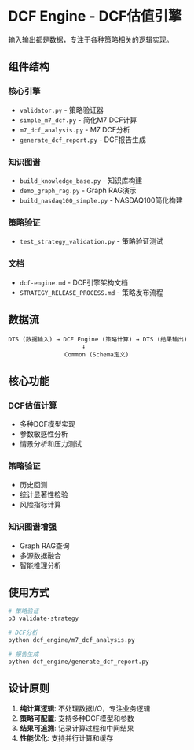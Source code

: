 # DCF Engine - DCF估值引擎

输入输出都是数据，专注于各种策略相关的逻辑实现。

## 组件结构

### 核心引擎
- `validator.py` - 策略验证器
- `simple_m7_dcf.py` - 简化M7 DCF计算
- `m7_dcf_analysis.py` - M7 DCF分析
- `generate_dcf_report.py` - DCF报告生成

### 知识图谱
- `build_knowledge_base.py` - 知识库构建
- `demo_graph_rag.py` - Graph RAG演示
- `build_nasdaq100_simple.py` - NASDAQ100简化构建

### 策略验证
- `test_strategy_validation.py` - 策略验证测试

### 文档
- `dcf-engine.md` - DCF引擎架构文档
- `STRATEGY_RELEASE_PROCESS.md` - 策略发布流程

## 数据流

```
DTS (数据输入) → DCF Engine (策略计算) → DTS (结果输出)
                     ↓
                Common (Schema定义)
```

## 核心功能

### DCF估值计算
- 多种DCF模型实现
- 参数敏感性分析  
- 情景分析和压力测试

### 策略验证
- 历史回测
- 统计显著性检验
- 风险指标计算

### 知识图谱增强
- Graph RAG查询
- 多源数据融合
- 智能推理分析

## 使用方式

```bash
# 策略验证
p3 validate-strategy

# DCF分析
python dcf_engine/m7_dcf_analysis.py

# 报告生成
python dcf_engine/generate_dcf_report.py
```

## 设计原则

1. **纯计算逻辑**: 不处理数据I/O，专注业务逻辑
2. **策略可配置**: 支持多种DCF模型和参数
3. **结果可追溯**: 记录计算过程和中间结果
4. **性能优化**: 支持并行计算和缓存